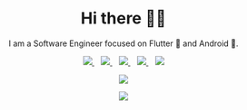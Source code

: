 <h1 align='center'>Hi there 👋🏼</h1>

<p align='center'>I am a Software Engineer focused on Flutter 💙 and Android 💛. </p>

<p align='center'>
<a href="https://twitter.com/anuragkumar7416">
  <img src="https://img.shields.io/badge/twitter-%231DA1F2.svg?&style=for-the-badge&logo=twitter&logoColor=white" />
</a>&nbsp;&nbsp;
<a href="https://www.linkedin.com/in/anuragkumar7416">
  <img src="https://img.shields.io/badge/linkedin-%230077B5.svg?&style=for-the-badge&logo=linkedin&logoColor=white" />
</a>&nbsp;&nbsp;
<a href="https://medium.com/@anuragkumar7416">
  <img src="https://img.shields.io/badge/medium-%2312100E.svg?&style=for-the-badge&logo=medium&logoColor=white" />
</a>&nbsp;&nbsp;
<a href="mailto:anuragkumar7416@gmail.com">
  <img src="https://img.shields.io/badge/email me-%23D14836.svg?&style=for-the-badge&logo=gmail&logoColor=white" />
</a>&nbsp;&nbsp;
<img src="https://gpvc.arturio.dev/anuragkumar7416" />
</p>

<!--
**anuragkumar7416/anuragkumar7416** is a ✨ _special_ ✨ repository because its `README.md` (this file) appears on your GitHub profile.

Here are some ideas to get you started:

- 🔭 I’m currently working on ...
- 🌱 I’m currently learning ...
- 👯 I’m looking to collaborate on ...
- 🤔 I’m looking for help with ...
- 💬 Ask me about ...
- 📫 How to reach me: ...
- 😄 Pronouns: ...
- ⚡ Fun fact: ...
-->
<p align='center'><a href="https://github.com/anuragkumar7416">
  <img align="center" src="https://github-readme-stats.vercel.app/api/top-langs/?username=anuragkumar7416&theme=dark&hide_langs_below=1" />
</a></p>

<p align='center'>
<img src="https://github-readme-stats.vercel.app/api?username=anuragkumar7416&show_icons=true&title_color=ffffff&icon_color=bb2acf&text_color=daf7dc&bg_color=191919">
  </p>
  
